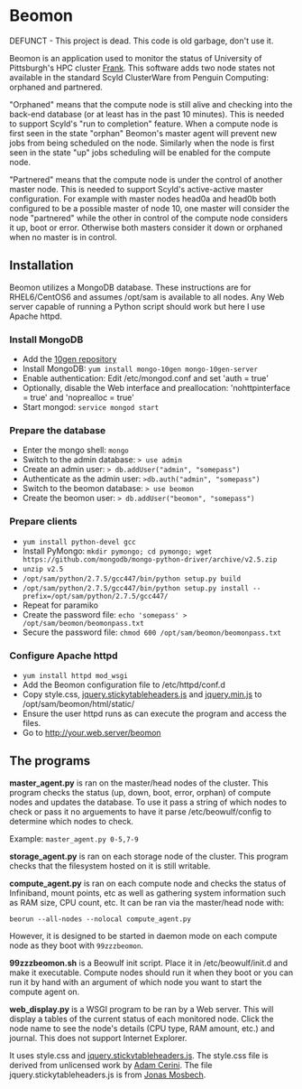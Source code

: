 Beomon
======

DEFUNCT - This project is dead.  This code is old garbage, don't use it.



Beomon is an application used to monitor the status of University of Pittsburgh's HPC
cluster [Frank](http://core.sam.pitt.edu/frank).  This software adds two node states not available in
the standard Scyld ClusterWare from Penguin Computing: orphaned and partnered.

"Orphaned" means that the compute node is still alive and checking into
the back-end database (or at least has in the past 10 minutes).  This is
needed to support Scyld's "run to completion" feature.  When a compute
node is first seen in the state "orphan" Beomon's master agent will
prevent new jobs from being scheduled on the node.  Similarly when
the node is first seen in the state "up" jobs scheduling will be
enabled for the compute node.

"Partnered" means that the compute node is under the control of another
master node.  This is needed to support Scyld's active-active master
configuration.  For example with master nodes head0a and head0b both configured
to be a possible master of node 10, one master will consider the node
"partnered" while the other in control of the compute node considers
it up, boot or error.  Otherwise both masters consider it down
or orphaned when no master is in control.



Installation
------------

Beomon utilizes a MongoDB database.  These instructions are for
RHEL6/CentOS6 and assumes /opt/sam is available to all nodes.  Any Web server
capable of running a Python script should work but here I use Apache httpd.

### Install MongoDB
* Add the [10gen repository](http://docs.mongodb.org/manual/tutorial/install-mongodb-on-red-hat-centos-or-fedora-linux/)
* Install MongoDB: `yum install mongo-10gen mongo-10gen-server`
* Enable authentication: Edit /etc/mongod.conf and set 'auth = true'
* Optionally, disable the Web interface and preallocation: 'nohttpinterface = true' and 'noprealloc = true'
* Start mongod: `service mongod start`


### Prepare the database
* Enter the mongo shell: `mongo`
* Switch to the admin database: `> use admin`
* Create an admin user: `> db.addUser("admin", "somepass")`
* Authenticate as the admin user: `>db.auth("admin", "somepass")`
* Switch to the beomon database: `> use beomon`
* Create the beomon user: `> db.addUser("beomon", "somepass")`


### Prepare clients
* `yum install python-devel gcc`
* Install PyMongo: `mkdir pymongo; cd pymongo; wget https://github.com/mongodb/mongo-python-driver/archive/v2.5.zip`
* `unzip v2.5`
* `/opt/sam/python/2.7.5/gcc447/bin/python setup.py build`
* `/opt/sam/python/2.7.5/gcc447/bin/python setup.py install --prefix=/opt/sam/python/2.7.5/gcc447/`
* Repeat for paramiko
* Create the password file: `echo 'somepass' > /opt/sam/beomon/beomonpass.txt`
* Secure the password file: `chmod 600 /opt/sam/beomon/beomonpass.txt`


### Configure Apache httpd

* `yum install httpd mod_wsgi`
* Add the Beomon configuration file to /etc/httpd/conf.d
* Copy style.css, [jquery.stickytableheaders.js](https://github.com/jmosbech/StickyTableHeaders/tree/master/js) and [jquery.min.js](http://code.jquery.com/jquery-1.8.3.min.js) to /opt/sam/beomon/html/static/
* Ensure the user httpd runs as can execute the program and access the files.
* Go to http://your.web.server/beomon



The programs
------------

**master_agent.py** is ran on the master/head nodes of the cluster.  This
program checks the status (up, down, boot, error, orphan) of compute nodes and
updates the database.  To use it pass a string of which nodes to check or pass it 
no arguements to have it parse /etc/beowulf/config to determine which nodes to check.

Example: `master_agent.py 0-5,7-9`


**storage_agent.py** is ran on each storage node of the cluster.  This program checks
that the filesystem hosted on it is still writable.


**compute_agent.py** is ran on each compute node and checks the status
of Infiniband, mount points, etc as well as gathering system information such as RAM size,
CPU count, etc.  It can be ran via the master/head node with:

`beorun --all-nodes --nolocal compute_agent.py`

However, it is designed to be started in daemon mode on each compute node as they boot
with `99zzzbeomon`.


**99zzzbeomon.sh** is a Beowulf init script.  Place it in /etc/beowulf/init.d and make it executable.
Compute nodes should run it when they boot or you can run it by hand with an argument of which
node you want to start the compute agent on.


**web_display.py** is a WSGI program to be ran by a Web server.  This will display a tables of the
current status of each monitored node.  Click the node name to see the node's details (CPU type, RAM
amount, etc.) and journal.  This does not support Internet Explorer.

It uses style.css and [jquery.stickytableheaders.js](https://github.com/jmosbech/StickyTableHeaders).
The style.css file is derived from unlicensed work by [Adam Cerini](https://github.com/scaryghosts).
The file jquery.stickytableheaders.js is from [Jonas Mosbech](https://github.com/jmosbech).

